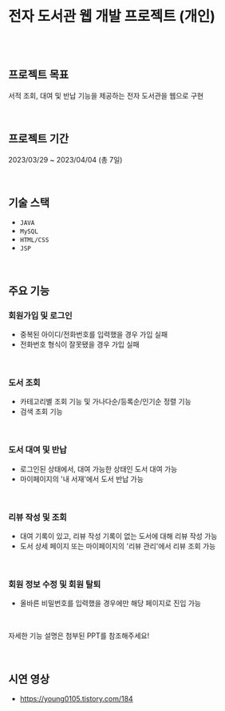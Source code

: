 # 전자 도서관 웹 개발 프로젝트 (개인)

<br><br>

## 프로젝트 목표

서적 조회, 대여 및 반납 기능을 제공하는 전자 도서관을 웹으로 구현

<br>

## 프로젝트 기간
2023/03/29 ~ 2023/04/04 (총 7일)

<br>

## 기술 스택
- `JAVA`
- `MySQL`
- `HTML/CSS`
- `JSP`

<br>

## 주요 기능
### 회원가입 및 로그인
- 중복된 아이디/전화번호를 입력했을 경우 가입 실패
- 전화번호 형식이 잘못됐을 경우 가입 실패

<br>

### 도서 조회
- 카테고리별 조회 기능 및 가나다순/등록순/인기순 정렬 기능
- 검색 조회 기능

<br>

### 도서 대여 및 반납
- 로그인된 상태에서, 대여 가능한 상태인 도서 대여 가능
- 마이페이지의 '내 서재'에서 도서 반납 가능

<br>

### 리뷰 작성 및 조회
- 대여 기록이 있고, 리뷰 작성 기록이 없는 도서에 대해 리뷰 작성 가능
- 도서 상세 페이지 또는 마이페이지의 '리뷰 관리'에서 리뷰 조회 가능

<br>

### 회원 정보 수정 및 회원 탈퇴
- 올바른 비밀번호를 입력했을 경우에만 해당 페이지로 진입 가능

<br>

자세한 기능 설명은 첨부된 PPT를 참조해주세요!

<br>

## 시연 영상
- https://young0105.tistory.com/184

<br>

